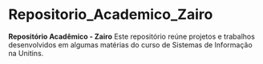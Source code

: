 # Repositorio_Academico_Zairo
**Repositório Acadêmico - Zairo**    Este repositório reúne projetos e trabalhos desenvolvidos em algumas matérias do curso de Sistemas de Informação na Unitins.

